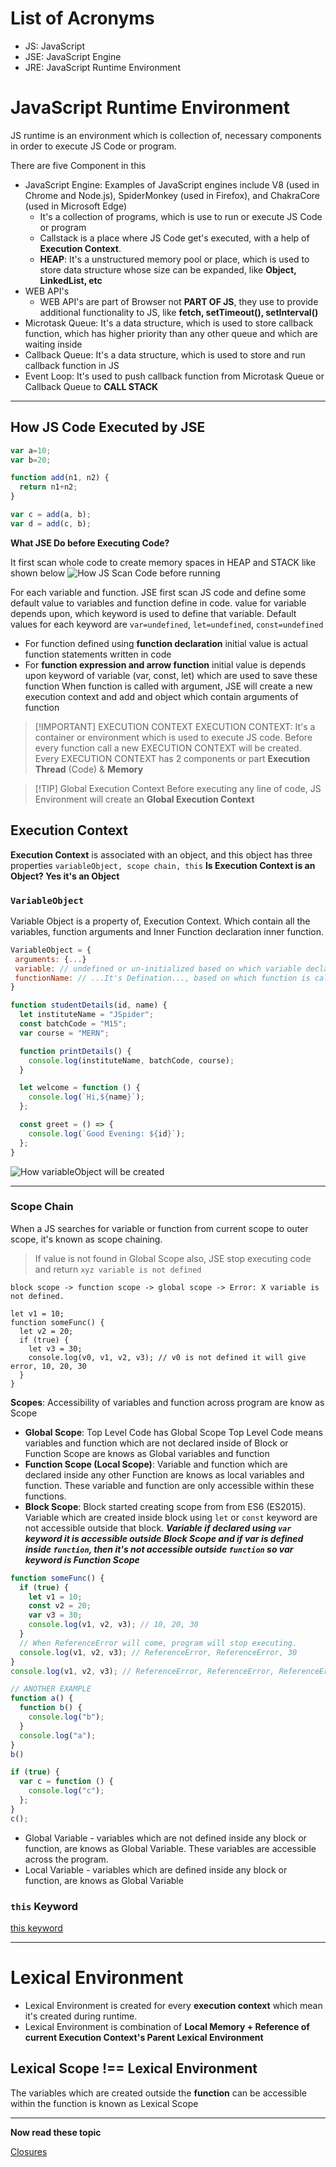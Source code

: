 # List of Acronyms

* JS: JavaScript
* JSE: JavaScript Engine
* JRE: JavaScript Runtime Environment

# JavaScript Runtime Environment

JS runtime is an environment which is collection of, necessary components in order to execute JS Code or program.

There are five Component in this
- JavaScript Engine: Examples of JavaScript engines include V8 (used in Chrome and Node.js), SpiderMonkey (used in Firefox), and ChakraCore (used in Microsoft Edge)
	- It's a collection of programs, which is use to run or execute JS Code or program
	- Callstack is a place where JS Code get's executed, with a help of **Execution Context**.
	- **HEAP**: It's a unstructured memory pool or place, which is used to store data structure whose size can be expanded, like **Object, LinkedList, etc**
- WEB API's
	- WEB API's are part of Browser not **PART OF JS**, they use to provide additional functionality to JS, like **fetch, setTimeout(), setInterval()**
- Microtask Queue: It's a data structure, which is used to store callback function, which has higher priority than any other queue and which are waiting inside
- Callback Queue: It's a data structure, which is used to store and run callback function in JS
- Event Loop: It's used to push callback function from Microtask Queue or Callback Queue to **CALL STACK**  

---

## How JS Code Executed by JSE

```js
var a=10;
var b=20;

function add(n1, n2) {
  return n1+n2;
}

var c = add(a, b);
var d = add(c, b);
```

**What JSE Do before Executing Code?**

It first scan whole code to create memory spaces in HEAP and STACK like shown below
![How JS Scan Code before running](20240627161318.png)

For each variable and function. JSE first scan JS code and define some default value to variables and function define in code. value for variable depends upon, which keyword is used to define that variable. Default values for each keyword are `var=undefined`, `let=undefined`, `const=undefined`
- For function defined using **function declaration** initial value is actual function statements written in code
- For **function expression and arrow function** initial value is depends upon keyword of variable (var, const, let) which are used to save these function
When function is called with argument, JSE will create a new execution context and add and object which contain arguments of function

> [!IMPORTANT] EXECUTION CONTEXT
> EXECUTION CONTEXT: It's a container or environment which is used to execute JS code.
> Before every function call a new EXECUTION CONTEXT will be created.
> Every EXECUTION CONTEXT has 2 components or part **Execution Thread** (Code) & **Memory**

> [!TIP] Global Execution Context
> Before executing any line of code, JS Environment will create an **Global Execution Context**

## Execution Context

**Execution Context** is associated with an object, and this object has three properties `variableObject, scope chain, this`
**Is Execution Context is an Object? Yes it's an Object**

### `VariableObject`

Variable Object is a property of, Execution Context. Which contain all the variables, function arguments and Inner Function declaration inner function.
```js
VariableObject = {
 arguments: {...}
 variable: // undefined or un-initialized based on which variable declaration keyword is used.
 functionName: // ...It's Defination..., based on which function is called
}
```

```js
function studentDetails(id, name) {
  let instituteName = "JSpider";
  const batchCode = "M15";
  var course = "MERN";

  function printDetails() {
    console.log(instituteName, batchCode, course);
  }

  let welcome = function () {
    console.log(`Hi,${name}`);
  };

  const greet = () => {
    console.log(`Good Evening: ${id}`);
  };
}

```

![How variableObject will be created](20240702175028.png)

---

### Scope Chain

When a JS searches for variable or function from current scope to outer scope, it's known as scope chaining.

> If value is not found in Global Scope also, JSE stop executing code and return `xyz variable is not defined`

```text
block scope -> function scope -> global scope -> Error: X variable is not defined.

let v1 = 10;
function someFunc() {
  let v2 = 20;
  if (true) {
    let v3 = 30;
    console.log(v0, v1, v2, v3); // v0 is not defined it will give error, 10, 20, 30
  }
}
```

**Scopes**: Accessibility of variables and function across program are know as Scope
- **Global Scope**: Top Level Code has Global Scope Top Level Code means variables and function which are not declared inside of Block or Function Scope are knows as Global variables and function
- **Function Scope (Local Scope)**: Variable and function which are declared inside any other Function are knows as local variables and function. These variable and function are only accessible within these functions.
- **Block Scope**: Block started creating scope from from ES6 (ES2015). Variable which are created inside block using `let` or `const` keyword are not accessible outside that block. ***Variable if declared using `var` keyword it is accessible outside Block Scope and if var is defined inside `function`, then it's not accessible outside `function` so var keyword is Function Scope***

```js
function someFunc() {
  if (true) {
    let v1 = 10;
    const v2 = 20;
    var v3 = 30;
    console.log(v1, v2, v3); // 10, 20, 30
  }
  // When ReferenceError will come, program will stop executing.
  console.log(v1, v2, v3); // ReferenceError, ReferenceError, 30
}
console.log(v1, v2, v3); // ReferenceError, ReferenceError, ReferenceError

// ANOTHER EXAMPLE
function a() {
  function b() {
    console.log("b");
  }
  console.log("a");
}
b()

if (true) {
  var c = function () {
    console.log("c");
  };
}
c();

```

- Global Variable - variables which are not defined inside any block or function, are knows as Global Variable. These variables are accessible across the program.
- Local Variable - variables which are defined inside any block or function, are knows as Global Variable

### `this` Keyword

[this keyword](030724-TOD2.md)

---

# Lexical Environment

- Lexical Environment is created for every **execution context** which mean it's created during runtime.
- Lexical Environment is combination of **Local Memory + Reference of current Execution Context's Parent Lexical Environment**

## Lexical Scope !== Lexical Environment

The variables which are created outside the **function** can be accessible within the function is known as Lexical Scope

---

**Now read these topic**

[Closures](030724-TOD1.md)
